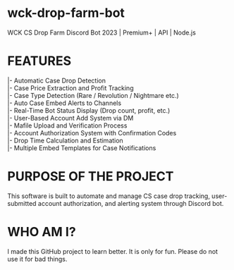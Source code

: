 # wck-drop-farm-bot
WCK CS Drop Farm Discord Bot 2023 | Premium+ | API | Node.js

# FEATURES
|- Automatic Case Drop Detection  
|- Case Price Extraction and Profit Tracking  
|- Case Type Detection (Rare / Revolution / Nightmare etc.)  
|- Auto Case Embed Alerts to Channels  
|- Real-Time Bot Status Display (Drop count, profit, etc.)  
|- User-Based Account Add System via DM  
|- Mafile Upload and Verification Process  
|- Account Authorization System with Confirmation Codes  
|- Drop Time Calculation and Estimation  
|- Multiple Embed Templates for Case Notifications  

# PURPOSE OF THE PROJECT
This software is built to automate and manage CS case drop tracking, user-submitted account authorization, and alerting system through Discord bot.

# WHO AM I?
I made this GitHub project to learn better. It is only for fun. Please do not use it for bad things.